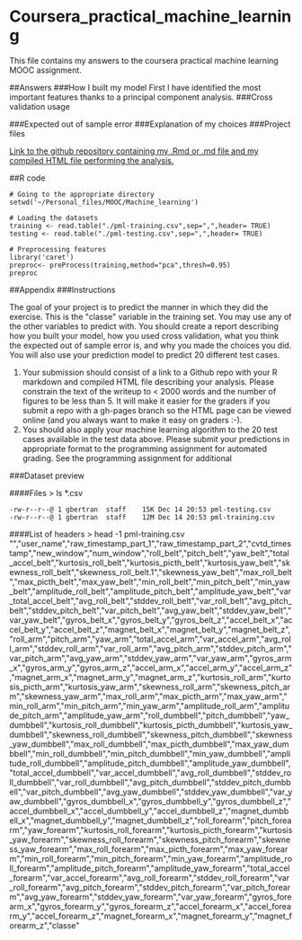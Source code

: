 # Coursera_practical_machine_learning
This file contains my answers to the coursera practical machine learning MOOC assignment.

##Answers
###How I built my model
First I have identified the most important features thanks to a principal component analysis.
###Cross validation usage


###Expected out of sample error
###Explanation of my choices
###Project files

[Link to the github repository containing my .Rmd or .md file and my compiled HTML file performing the analysis.](https://github.com/AlanGartner/Coursera_practical_machine_learning)

##R code

    # Going to the appropriate directory
    setwd('~/Personal_files/MOOC/Machine_learning')
    
    # Loading the datasets
    training <- read.table("./pml-training.csv",sep=",",header= TRUE) 
    testing <- read.table("./pml-testing.csv",sep=",",header= TRUE) 
    
    # Preprocessing features
    library('caret')
    preproc<- preProcess(training,method="pca",thresh=0.95)
    preproc
    
##Appendix
###Instructions

The goal of your project is to predict the manner in which they did the exercise. This is the "classe" variable in the training set. You may use any of the other variables to predict with. You should create a report describing how you built your model, how you used cross validation, what you think the expected out of sample error is, and why you made the choices you did. You will also use your prediction model to predict 20 different test cases. 

1. Your submission should consist of a link to a Github repo with your R markdown and compiled HTML file describing your analysis. Please constrain the text of the writeup to < 2000 words and the number of figures to be less than 5. It will make it easier for the graders if you submit a repo with a gh-pages branch so the HTML page can be viewed online (and you always want to make it easy on graders :-).
2. You should also apply your machine learning algorithm to the 20 test cases available in the test data above. Please submit your predictions in appropriate format to the programming assignment for automated grading. See the programming assignment for additional 

###Dataset preview

####Files
    > ls *.csv
    
    -rw-r--r--@ 1 gbertran  staff    15K Dec 14 20:53 pml-testing.csv
    -rw-r--r--@ 1 gbertran  staff    12M Dec 14 20:53 pml-training.csv


####List of headers
    > head -1 pml-training.csv 
    "","user_name","raw_timestamp_part_1","raw_timestamp_part_2","cvtd_timestamp","new_window","num_window","roll_belt","pitch_belt","yaw_belt","total_accel_belt","kurtosis_roll_belt","kurtosis_picth_belt","kurtosis_yaw_belt","skewness_roll_belt","skewness_roll_belt.1","skewness_yaw_belt","max_roll_belt","max_picth_belt","max_yaw_belt","min_roll_belt","min_pitch_belt","min_yaw_belt","amplitude_roll_belt","amplitude_pitch_belt","amplitude_yaw_belt","var_total_accel_belt","avg_roll_belt","stddev_roll_belt","var_roll_belt","avg_pitch_belt","stddev_pitch_belt","var_pitch_belt","avg_yaw_belt","stddev_yaw_belt","var_yaw_belt","gyros_belt_x","gyros_belt_y","gyros_belt_z","accel_belt_x","accel_belt_y","accel_belt_z","magnet_belt_x","magnet_belt_y","magnet_belt_z","roll_arm","pitch_arm","yaw_arm","total_accel_arm","var_accel_arm","avg_roll_arm","stddev_roll_arm","var_roll_arm","avg_pitch_arm","stddev_pitch_arm","var_pitch_arm","avg_yaw_arm","stddev_yaw_arm","var_yaw_arm","gyros_arm_x","gyros_arm_y","gyros_arm_z","accel_arm_x","accel_arm_y","accel_arm_z","magnet_arm_x","magnet_arm_y","magnet_arm_z","kurtosis_roll_arm","kurtosis_picth_arm","kurtosis_yaw_arm","skewness_roll_arm","skewness_pitch_arm","skewness_yaw_arm","max_roll_arm","max_picth_arm","max_yaw_arm","min_roll_arm","min_pitch_arm","min_yaw_arm","amplitude_roll_arm","amplitude_pitch_arm","amplitude_yaw_arm","roll_dumbbell","pitch_dumbbell","yaw_dumbbell","kurtosis_roll_dumbbell","kurtosis_picth_dumbbell","kurtosis_yaw_dumbbell","skewness_roll_dumbbell","skewness_pitch_dumbbell","skewness_yaw_dumbbell","max_roll_dumbbell","max_picth_dumbbell","max_yaw_dumbbell","min_roll_dumbbell","min_pitch_dumbbell","min_yaw_dumbbell","amplitude_roll_dumbbell","amplitude_pitch_dumbbell","amplitude_yaw_dumbbell","total_accel_dumbbell","var_accel_dumbbell","avg_roll_dumbbell","stddev_roll_dumbbell","var_roll_dumbbell","avg_pitch_dumbbell","stddev_pitch_dumbbell","var_pitch_dumbbell","avg_yaw_dumbbell","stddev_yaw_dumbbell","var_yaw_dumbbell","gyros_dumbbell_x","gyros_dumbbell_y","gyros_dumbbell_z","accel_dumbbell_x","accel_dumbbell_y","accel_dumbbell_z","magnet_dumbbell_x","magnet_dumbbell_y","magnet_dumbbell_z","roll_forearm","pitch_forearm","yaw_forearm","kurtosis_roll_forearm","kurtosis_picth_forearm","kurtosis_yaw_forearm","skewness_roll_forearm","skewness_pitch_forearm","skewness_yaw_forearm","max_roll_forearm","max_picth_forearm","max_yaw_forearm","min_roll_forearm","min_pitch_forearm","min_yaw_forearm","amplitude_roll_forearm","amplitude_pitch_forearm","amplitude_yaw_forearm","total_accel_forearm","var_accel_forearm","avg_roll_forearm","stddev_roll_forearm","var_roll_forearm","avg_pitch_forearm","stddev_pitch_forearm","var_pitch_forearm","avg_yaw_forearm","stddev_yaw_forearm","var_yaw_forearm","gyros_forearm_x","gyros_forearm_y","gyros_forearm_z","accel_forearm_x","accel_forearm_y","accel_forearm_z","magnet_forearm_x","magnet_forearm_y","magnet_forearm_z","classe"